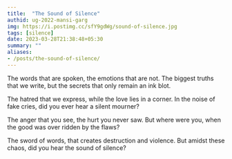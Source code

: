 ```yaml
---
title:  "The Sound of Silence"
authid: ug-2022-mansi-garg
img: https://i.postimg.cc/sfY9gdWg/sound-of-silence.jpg
tags: [silence]
date: 2023-03-28T21:38:48+05:30
summary: ""
aliases:
- /posts/the-sound-of-silence/
---
```


The words that are spoken,
the emotions that are not.
The biggest truths that we write,
but the secrets that only remain an ink blot.
<!--more-->
The hatred that we express,
while the love lies in a corner.
In the noise of fake cries,
did you ever hear a silent mourner?

The anger that you see,
the hurt you never saw.
But where were you,
when the good was over ridden by the flaws?

The sword of words,
that creates destruction and violence.
But amidst these chaos,
did you hear the sound of silence?
